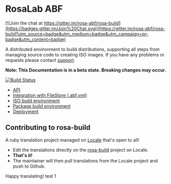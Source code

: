 RosaLab ABF
===========

[![Join the chat at https://gitter.im/rosa-abf/rosa-build](https://badges.gitter.im/Join%20Chat.svg)](https://gitter.im/rosa-abf/rosa-build?utm_source=badge&utm_medium=badge&utm_campaign=pr-badge&utm_content=badge)

A distributed environment to build distributions, supporting all steps from managing source code to creating ISO images. If you have any problems or requests please contact
[support](https://abf.rosalinux.ru/contact).

**Note: This Documentation is in a beta state. Breaking changes may occur.**

[![Build Status](https://travis-ci.org/rosa-abf/rosa-build.png?branch=master)](https://travis-ci.org/rosa-abf/rosa-build)

* [API](http://abf-doc.rosalinux.ru/abf/api/)
* [Integration with FileStore (.abf.yml)](http://abf-doc.rosalinux.ru/abf/file_store_integration/)
* [ISO build environment](http://abf-doc.rosalinux.ru/abf/iso_build/)
* [Package build environment](http://abf-doc.rosalinux.ru/abf/scripts/)
* [Deployment](http://abf-doc.rosalinux.ru/abf/deployment/)

## Contributing to rosa-build

A ruby translation project managed on [Locale](http://www.localeapp.com/) that's open to all!

- Edit the translations directly on the [rosa-build](http://www.localeapp.com/projects/public?search=rosa-build) project on Locale.
- **That's it!**
- The maintainer will then pull translations from the Locale project and push to Github.

Happy translating!
test 1

